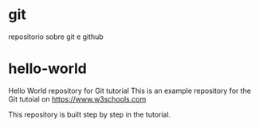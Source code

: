 # git
repositorio sobre git e github
# hello-world
Hello World repository for Git tutorial
This is an example repository for the Git tutoial on https://www.w3schools.com

This repository is built step by step in the tutorial.